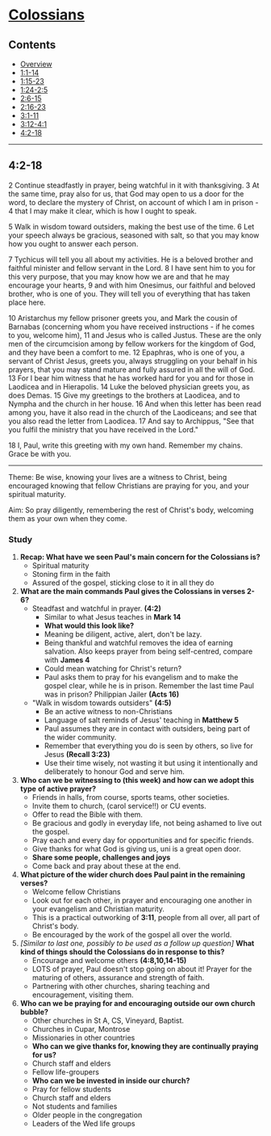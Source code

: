 # [Colossians](Colossians.md)

## Contents
* [Overview](README.md)
* [1:1-14](ch1v1-14.md)
* [1:15-23](ch1v15-23.md)
* [1:24-2:5](ch1v24-ch2v5.md)
* [2:6-15](ch2v6-15.md)
* [2:16-23](ch2v16-23.md)
* [3:1-11](ch3v1-11.md)
* [3:12-4:1](ch3v12-ch4v1.md)
* [4:2-18](ch4v2-18.md)

-----

## 4:2-18
2   Continue steadfastly in prayer, being watchful in it with thanksgiving.  3
At the same time, pray also for us, that God may open to us a door for the
word, to declare the mystery of Christ, on account of which I am in prison - 4
that I may make it clear, which is how I ought to speak.

5   Walk in wisdom toward outsiders, making the best use of the time.  6   Let
your speech always be gracious, seasoned with salt, so that you may know how
you ought to answer each person.

7   Tychicus will tell you all about my activities. He is a beloved brother and
faithful minister and fellow servant in the Lord.  8   I have sent him to you
for this very purpose, that you may know how we are and that he may encourage
your hearts, 9   and with him Onesimus, our faithful and beloved brother, who
is one of you. They will tell you of everything that has taken place here.

10  Aristarchus my fellow prisoner greets you, and Mark the cousin of Barnabas
(concerning whom you have received instructions - if he comes to you, welcome
him), 11  and Jesus who is called Justus. These are the only men of the
circumcision among by fellow workers for the kingdom of God, and they have been
a comfort to me.  12  Epaphras, who is one of you, a servant of Christ Jesus,
greets you, always struggling on your behalf in his prayers, that you may stand
mature and fully assured in all the will of God.  13  For I bear him witness
that he has worked hard for you and for those in Laodicea and in Hierapolis.
14  Luke the beloved physician greets you, as does Demas.  15  Give my
greetings to the brothers at Laodicea, and to Nympha and the church in her
house.  16  And when this letter has been read among you, have it also read in
the church of the Laodiceans; and see that you also read the letter from
Laodicea.  17  And say to Archippus, "See that you fulfil the ministry that you
have received in the Lord."

18  I, Paul, write this greeting with my own hand. Remember my chains. Grace be
with you.

-----

Theme: Be wise, knowing your lives are a witness to Christ, being encouraged
knowing that fellow Christians are praying for you, and your spiritual
maturity.

Aim: So pray diligently, remembering the rest of Christ's body, welcoming them
as your own when they come.

### Study
1. **Recap: What have we seen Paul's main concern for the Colossians is?**
    * Spiritual maturity
    * Stoning firm in the faith
    * Assured of the gospel, sticking close to it in all they do
2. **What are the main commands Paul gives the Colossians in verses 2-6?**
    * Steadfast and watchful in prayer. **(4:2)**
        * Similar to what Jesus teaches in **Mark 14**
        * **What would this look like?**
        * Meaning be diligent, active, alert, don't be lazy.
        * Being thankful and watchful removes the idea of earning salvation.
          Also keeps prayer from being self-centred, compare with **James 4**
        * Could mean watching for Christ's return?
        * Paul asks them to pray for his evangelism and to make the gospel
          clear, while he is in prison. Remember the last time Paul was in
          prison? Philippian Jailer **(Acts 16)**
    * "Walk in wisdom towards outsiders" **(4:5)**
        * Be an active witness to non-Christians
        * Language of salt reminds of Jesus' teaching in **Matthew 5**
        * Paul assumes they are in contact with outsiders, being part of the
          wider community.
        * Remember that everything you do is seen by others, so live for Jesus
          **(Recall 3:23)**
        * Use their time wisely, not wasting it but using it intentionally and
          deliberately to honour God and serve him.
3. **Who can we be witnessing to (this week) and how can we adopt this type**
   **of active prayer?**
    * Friends in halls, from course, sports teams, other societies.
    * Invite them to church, (carol service!!) or CU events.
    * Offer to read the Bible with them.
    * Be gracious and godly in everyday life, not being ashamed to live out the
      gospel.
    * Pray each and every day for opportunities and for specific friends.
    * Give thanks for what God is giving us, uni is a great open door.
    * **Share some people, challenges and joys**
    * Come back and pray about these at the end.
4. **What picture of the wider church does Paul paint in the remaining**
   **verses?**
    * Welcome fellow Christians
    * Look out for each other, in prayer and encouraging one another in your
      evangelism and Christian maturity.
    * This is a practical outworking of **3:11**, people from all over, all
      part of Christ's body.
    * Be encouraged by the work of the gospel all over the world.
5. *[Similar to last one, possibly to be used as a follow up question]*
   **What kind of things should the Colossians do in response to this?**
    * Encourage and welcome others **(4:8,10,14-15)**
    * LOTS of prayer, Paul doesn't stop going on about it! Prayer for the
      maturing of others, assurance and strength of faith.
    * Partnering with other churches, sharing teaching and encouragement,
      visiting them.
6. **Who can we be praying for and encouraging outside our own church bubble?**
    * Other churches in St A, CS, Vineyard, Baptist.
    * Churches in Cupar, Montrose
    * Missionaries in other countries
    * **Who can we give thanks for, knowing they are continually praying for us?**
    * Church staff and elders
    * Fellow life-groupers
    * **Who can we be invested in inside our church?**
    * Pray for fellow students
    * Church staff and elders
    * Not students and families
    * Older people in the congregation
    * Leaders of the Wed life groups
